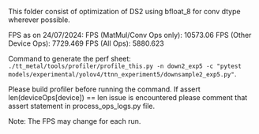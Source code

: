 This folder consist of optimization of DS2 using bfloat_8 for conv dtype wherever possible.

FPS as on 24/07/2024:
FPS (MatMul/Conv Ops only): 10573.06
FPS (Other Device Ops): 7729.469
FPS (All Ops): 5880.623

Command to generate the perf sheet: `./tt_metal/tools/profiler/profile_this.py -n down2_exp5 -c "pytest models/experimental/yolov4/ttnn_experiment5/downsample2_exp5.py"`.

Please build profiler before running the command.
If assert len(deviceOps[device]) == len issue is encountered please comment that assert statement in process_ops_logs.py file.

Note: The FPS may change for each run.
